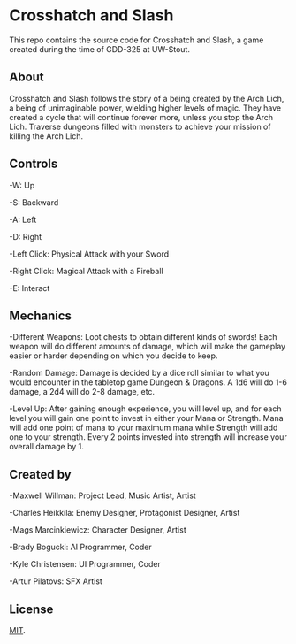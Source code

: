 # Crosshatch and Slash

This repo contains the source code for Crosshatch and Slash, a game created during the time of GDD-325 at UW-Stout.

## About

Crosshatch and Slash follows the story of a being created by the Arch Lich, a being of unimaginable power, wielding higher levels of magic. They have created a cycle that will continue forever more, unless you stop the Arch Lich. Traverse dungeons filled with monsters to achieve your mission of killing the Arch Lich. 

## Controls

-W: Up

-S: Backward

-A: Left

-D: Right

-Left Click: Physical Attack with your Sword

-Right Click: Magical Attack with a Fireball

-E: Interact

## Mechanics
-Different Weapons: Loot chests to obtain different kinds of swords! Each weapon will do different amounts of damage, which will make the gameplay easier or harder depending on which you decide to keep.

-Random Damage: Damage is decided by a dice roll similar to what you would encounter in the tabletop game Dungeon & Dragons. A 1d6 will do 1-6 damage, a 2d4 will do 2-8 damage, etc.

-Level Up: After gaining enough experience, you will level up, and for each level you will gain one point to invest in either your Mana or Strength. Mana will add one point of mana to your maximum mana while Strength will add one to your strength. Every 2 points invested into strength will increase your overall damage by 1.

## Created by
-Maxwell Willman: Project Lead, Music Artist, Artist

-Charles Heikkila: Enemy Designer, Protagonist Designer, Artist

-Mags Marcinkiewicz: Character Designer, Artist

-Brady Bogucki: AI Programmer, Coder

-Kyle Christensen: UI Programmer, Coder

-Artur Pilatovs: SFX Artist

## License

[MIT](LICENSE).
